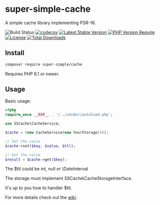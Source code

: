 # super-simple-cache

A simple cache library implementing PSR-16.

![Build Status](https://github.com/alextodorov/super-simple-cache/actions/workflows/build.yml/badge.svg?branch=main) [![codecov](https://codecov.io/gh/alextodorov/super-simple-cache/branch/main/graph/badge.svg?token=AHKTD7FAQX)](https://codecov.io/gh/alextodorov/super-simple-cache) [![Latest Stable Version](http://poser.pugx.org/super-simple/cache/v)](https://packagist.org/packages/super-simple/cache) [![PHP Version Require](http://poser.pugx.org/super-simple/cache/require/php)](https://packagist.org/packages/super-simple/cache) [![License](http://poser.pugx.org/super-simple/cache/license)](https://packagist.org/packages/super-simple/cache) [![Total Downloads](http://poser.pugx.org/super-simple/cache/downloads)](https://packagist.org/packages/super-simple/cache)

Install
-------

```sh
composer require super-simple/cache
```

Requires PHP 8.1 or newer.

Usage
-----

Basic usage:

```php
<?php
require_once __DIR__ . '/../vendor/autoload.php';

use SSCache\CacheService;

$cache = (new CacheService(new YourStorage()));

// Set the value
$cache->set($key, $value, $ttl);

// Get the value
$result = $cache->get($key);
```

The $ttl could be int, null or \DateInterval

The storage must implement SSCache\CacheStorageInterface.

It's up to you how to handler $ttl.

For more details check out the [wiki].

[wiki]: https://github.com/alextodorov/super-simple-cache/wiki